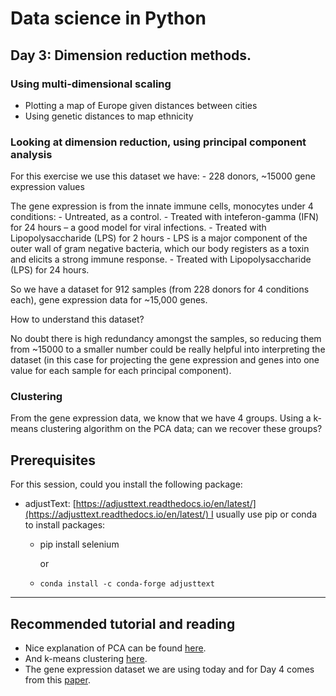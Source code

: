 # Data science in Python
## Day 3: Dimension reduction methods.
### Using multi-dimensional scaling

+ Plotting a map of Europe given distances between cities
+ Using genetic distances to map ethnicity

### Looking at dimension reduction, using principal component analysis

For this exercise we use this dataset we have:
    - 228 donors, ~15000 gene expression values

The gene expression is from the innate immune cells, monocytes under 4 conditions:
    - Untreated, as a control.
    - Treated with inteferon-gamma (IFN) for 24 hours – a good model for viral infections.
    - Treated with Lipopolysaccharide (LPS) for 2 hours - LPS is a major component of the outer wall of gram negative bacteria, which our body registers as a toxin and elicits a strong immune response.
    - Treated with Lipopolysaccharide (LPS) for 24 hours.
    
So we have a dataset for 912 samples (from 228 donors for 4 conditions each), gene expression data for ~15,000 genes. 

How to understand this dataset?

No doubt there is high redundancy amongst the samples, so reducing them from ~15000 to a smaller number could be really helpful into interpreting the dataset (in this case for projecting the gene expression and genes into one value for each sample for each principal component).

### Clustering

From the gene expression data, we know that we have 4 groups. Using a k-means clustering algorithm on the PCA data; can we recover these groups?

Prerequisites
-------------

For this session, could you install the following package:

*   adjustText: [https://adjusttext.readthedocs.io/en/latest/](https://adjusttext.readthedocs.io/en/latest/) I usually use pip or conda to install packages: 
    *   pip install selenium
        
        or
    *   `conda install -c conda-forge adjusttext`

* * *

Recommended tutorial and reading
--------------------------------

*   Nice explanation of PCA can be found [here](https://stats.stackexchange.com/questions/2691/making-sense-of-principal-component-analysis-eigenvectors-eigenvalues).
*   And k-means clustering [here](https://realpython.com/k-means-clustering-python/).
*   The gene expression dataset we are using today and for Day 4 comes from this [paper](https://www.science.org/doi/10.1126/science.1246949).
